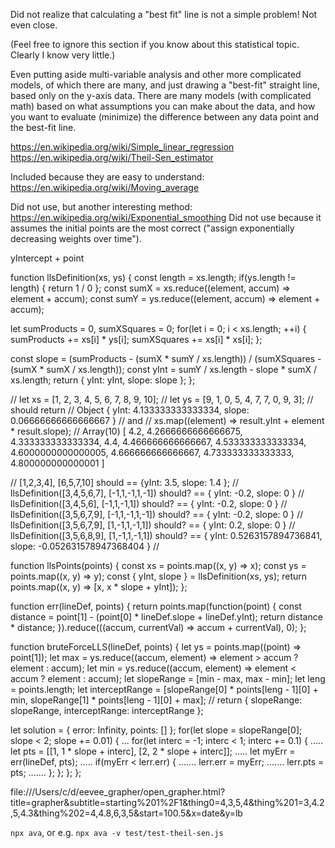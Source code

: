 
Did not realize that calculating a "best fit" line is not a simple problem! Not even close.

(Feel free to ignore this section if you know about this statistical topic. Clearly I know very little.)

Even putting aside multi-variable analysis and other more complicated models, of which there are many, and just drawing a "best-fit" straight line, based only on the y-axis data. There are many models (with complicated math) based on what assumptions you can make about the data, and how you want to evaluate (minimize) the difference between any data point and the best-fit line.

https://en.wikipedia.org/wiki/Simple_linear_regression
https://en.wikipedia.org/wiki/Theil-Sen_estimator

Included because they are easy to understand:
https://en.wikipedia.org/wiki/Moving_average


Did not use, but another interesting method:
https://en.wikipedia.org/wiki/Exponential_smoothing
Did not use because it assumes the initial points are the most correct ("assign exponentially decreasing weights over time").

yIntercept + point

function llsDefinition(xs, ys) {
  const length = xs.length;
  if(ys.length != length) { return 1 / 0 };
const sumX = xs.reduce((element, accum) => element + accum);
const sumY = ys.reduce((element, accum) => element + accum);

let sumProducts = 0, sumXSquares = 0;
for(let i = 0; i < xs.length; ++i) {
  sumProducts += xs[i] * ys[i];
  sumXSquares += xs[i] * xs[i];
};

const slope = (sumProducts - (sumX * sumY / xs.length)) / (sumXSquares - (sumX * sumX / xs.length));
const yInt = sumY / xs.length - slope * sumX / xs.length;
return { yInt: yInt, slope: slope };
};

// let xs = [1, 2, 3, 4, 5, 6, 7, 8, 9, 10];
// let ys = [9, 1, 0, 5, 4, 7, 7, 0, 9, 3];
// should return
// Object { yInt: 4.133333333333334, slope: 0.06666666666666667 }
// and
// xs.map((element) => result.yInt + element * result.slope);
// Array(10) [ 4.2, 4.2666666666666675, 4.333333333333334, 4.4, 4.466666666666667, 4.533333333333334, 4.6000000000000005, 4.666666666666667, 4.733333333333333, 4.800000000000001 ]

// [1,2,3,4], [6,5,7,10] should == {yInt: 3.5, slope: 1.4 };
// llsDefinition([3,4,5,6,7], [-1,1,-1,1,-1]) should? == { yInt: -0.2, slope: 0 }
// llsDefinition([3,4,5,6], [-1,1,-1,1]) should? == { yInt: -0.2, slope: 0 }
// llsDefinition([3,5,6,7,9], [-1,1,-1,1,-1]) should? == { yInt: -0.2, slope: 0 }
// llsDefinition([3,5,6,7,9], [1,-1,1,-1,1]) should? == { yInt: 0.2, slope: 0 }
// llsDefinition([3,5,6,8,9], [1,-1,1,-1,1]) should? == { yInt: 0.5263157894736841, slope: -0.052631578947368404 }
// 

function llsPoints(points) {
  const xs = points.map((x, y) => x);
  const ys = points.map((x, y) => y);
  const { yInt, slope } = llsDefinition(xs, ys);
  return points.map((x, y) => [x, x * slope + yInt]);
};

function err(lineDef, points) {
  return points.map(function(point) {
    const distance = point[1] - (point[0] * lineDef.slope + lineDef.yInt);
    return distance * distance;
   }).reduce(((accum, currentVal) => accum + currentVal), 0);
};

function bruteForceLLS(lineDef, points) {
  let ys = points.map((point) => point[1]);
  let max = ys.reduce((accum, element) => element > accum ? element : accum);
  let min = ys.reduce((accum, element) => element < accum ? element : accum);
  let slopeRange = [min - max, max - min];
  let leng = points.length;
  let interceptRange = [slopeRange[0] * points[leng - 1][0] + min, slopeRange[1] * points[leng - 1][0] + max];
  // return { slopeRange: slopeRange, interceptRange: interceptRange };

  let solution = { error: Infinity, points: [] };
  for(let slope = slopeRange[0]; slope < 2; slope += 0.01) {
... for(let interc = -1; interc < 1; interc += 0.1) {
..... let pts = [[1, 1 * slope + interc], [2, 2 * slope + interc]];
..... let myErr = err(lineDef, pts);
..... if(myErr < lerr.err) {
....... lerr.err = myErr;
....... lerr.pts = pts;
....... }; }; };
};



file:///Users/c/d/eevee_grapher/open_grapher.html?title=grapher&subtitle=starting%201%2F1&thing0=4,3,5,4&thing%201=3,4.2,5,4.3&thing%202=4,4.8,6,3,5&start=100.5&x=date&y=lb

`npx ava`, or e.g. `npx ava -v test/test-theil-sen.js`